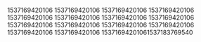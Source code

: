1537169420106
1537169420106
1537169420106
1537169420106
1537169420106
1537169420106
1537169420106
1537169420106
1537169420106
1537169420106
1537169420106
1537169420106
1537169420106
1537169420106
15371694201061537183769540